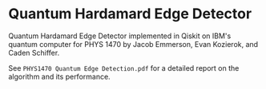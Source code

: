 # Quantum Hardamard Edge Detector
Quantum Hardamard Edge Detector implemented in Qiskit on IBM's quantum computer for PHYS 1470 by Jacob Emmerson, Evan Kozierok, and Caden Schiffer.

See `PHYS1470 Quantum Edge Detection.pdf` for a detailed report on the algorithm and its performance.
